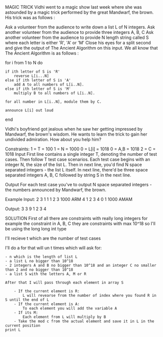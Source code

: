 MAGIC TRICK
Vidhi went to a magic show last week where she was astounded by a magic trick performed by the great Mandwarf, the brown. His trick was as follows :

Ask a volunteer from the audience to write down a list L of N integers.
Ask another volunteer from the audience to provide three integers A, B, C
Ask another volunteer from the audience to provide N length string called S where each letter is either 'R', 'A' or 'M'
Close his eyes for a split second and give the output of The Ancient Algorithm on this input.
We all know that The Ancient Algorithm is as follows :

for i from 1 to N do 

    if ith letter of S is 'R'
        reverse L[i...N]
    else if ith letter of S is 'A'
        add A to all numbers of L[i..N].
    else if ith letter of S is 'M'
        multiply B to all numbers of L[i..N].

    for all number in L[i..N], module them by C.

    announce L[i] out loud

end

Vidhi's boyfriend got jealous when he saw her getting impressed by Mandwarf, the brown's wisdom. He wants to learn the trick to gain her undivided admiration. How about you help him?

Constraints:
1 = T = 100 
1 = N = 1000
0 = L[i] = 1018
0 = A,B = 1018
2 = C = 1018
Input
First line contains a single integer T, denoting the number of test cases. Then follow T test case scenarios. Each test case begins with an integer N, the size of the list L. Then in next line, you'd find N space separated integers - the list L itself. In next line, there'd be three space separated integers A, B, C followed by string S in the next line.

Output
For each test case you've to output N space separated integers - the numbers announced by Mandwarf, the brown.

Example
Input:
2
3
1 1 1
2 3 1000
ARM
4
1 2 3 4
0 1 1000
AMAM

Output:
3 3 9
1 2 3 4

SOLUTION
First of all there are constraints with really long integers for example the constraint in A, B, C they are constraints with max 10^18 so I'll be using the long long int type

I'll recieve t which are the number of test cases

I'll do a for that will un t times which will ask for:

	- n which is the length of list L
	- a list L no bigger than 10^18
	- 2 integers A and B no bigger than 10^18 and an integer C no smaller than 2 and no bigger than 10^18 
	- a list S with the letters A, M or R

	After that I will pass through each element in array S

		- If the current element is R:
			L will revearse from the number of index where you found R in S until the end of L
		- If the current element is A:
			To each element you will add the variable A
		- If its M:
			Each element from L will multiply by B
		- Take the mod c from the actual element and save it in L in the current position
	print L
